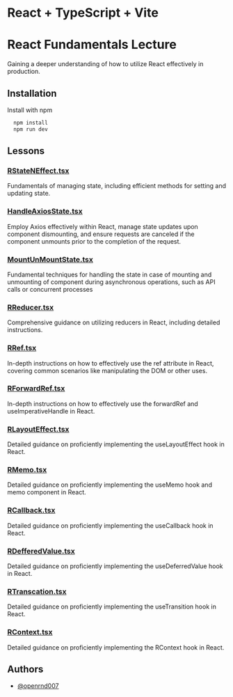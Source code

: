 # React + TypeScript + Vite


# React Fundamentals Lecture
Gaining a deeper understanding of how to utilize React effectively in production.

## Installation

Install with npm

```bash
  npm install
  npm run dev
```

## Lessons

### [RStateNEffect.tsx](https://www.github.com/openrnd007/react-fundamentals/src/components/RStateNEffect.tsx)
Fundamentals of managing state, including efficient methods for setting and updating state.

### [HandleAxiosState.tsx](https://www.github.com/openrnd007/react-fundamentals/src/components/HandleAxiosState.tsx)
Employ Axios effectively within React, manage state updates upon component dismounting, and ensure requests are canceled if the component unmounts prior to the completion of the request.

### [MountUnMountState.tsx](https://www.github.com/openrnd007/react-fundamentals/src/components/MountUnMountState.tsx)
Fundamental techniques for handling the state in case of mounting and unmounting of component during asynchronous operations, such as API calls or concurrent processes

### [RReducer.tsx](https://www.github.com/openrnd007/react-fundamentals/src/components/RReducer.tsx)
Comprehensive guidance on utilizing reducers in React, including detailed instructions.

### [RRef.tsx](https://www.github.com/openrnd007/react-fundamentals/src/components/RRef.tsx)
In-depth instructions on how to effectively use the ref attribute in React, covering common scenarios like manipulating the DOM or other uses.

### [RForwardRef.tsx](https://www.github.com/openrnd007/react-fundamentals/src/components/RForwardRef.tsx)
In-depth instructions on how to effectively use the forwardRef and useImperativeHandle in React.

### [RLayoutEffect.tsx](https://www.github.com/openrnd007/react-fundamentals/src/components/RLayoutEffect.tsx)
Detailed guidance on proficiently implementing the useLayoutEffect hook in React.

### [RMemo.tsx](https://www.github.com/openrnd007/react-fundamentals/src/components/RMemo.tsx)
Detailed guidance on proficiently implementing the useMemo hook and memo component in React.

### [RCallback.tsx](https://www.github.com/openrnd007/react-fundamentals/src/components/RCallback.tsx)
Detailed guidance on proficiently implementing the useCallback hook in React.

### [RDefferedValue.tsx](https://www.github.com/openrnd007/react-fundamentals/src/components/RDefferedValue.tsx)
Detailed guidance on proficiently implementing the useDeferredValue hook in React.

### [RTranscation.tsx](https://www.github.com/openrnd007/react-fundamentals/src/components/RTranscation.tsx)
Detailed guidance on proficiently implementing the useTransition hook in React.

### [RContext.tsx](https://www.github.com/openrnd007/react-fundamentals/src/components/RContext.tsx)
Detailed guidance on proficiently implementing the RContext hook in React.


## Authors
- [@openrnd007](https://www.github.com/openrnd007)

